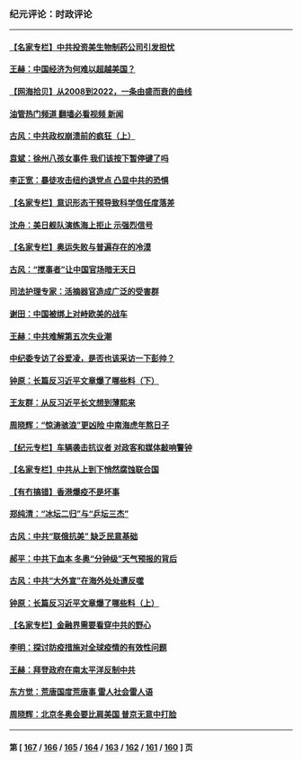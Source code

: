 ### 纪元评论：时政评论
---
#### [【名家专栏】中共投资美生物制药公司引发担忧](../../pages/nsc1025/n13572407.md?02130330) 
#### [王赫：中国经济为何难以超越美国？](../../pages/nsc1025/n13572678.md?02130330) 
#### [【网海拾贝】从2008到2022，一条由盛而衰的曲线](../../pages/nsc1025/n13572204.md?02130330) 
#### [油管热门频道 翻墙必看视频 新闻](ok?02130330)
#### [古风：中共政权崩溃前的疯狂（上）](../../pages/nsc1025/n13572038.md?02130330) 
#### [袁斌：徐州八孩女事件 我们该按下暂停键了吗](../../pages/nsc1025/n13572188.md?02130330) 
#### [李正宽：暴徒攻击纽约退党点 凸显中共的恐惧](../../pages/nsc1025/n13571975.md?02130330) 
#### [【名家专栏】意识形态干预导致科学信任度落差](../../pages/nsc1025/n13570550.md?02130330) 
#### [沈舟：美日舰队演练海上拒止 示强烈信号](../../pages/nsc1025/n13571304.md?02130330) 
#### [【名家专栏】奥运失败与普遍存在的冷漠](../../pages/nsc1025/n13570567.md?02130330) 
#### [古风：“搅事者”让中国官场暗无天日](../../pages/nsc1025/n13570381.md?02130330) 
#### [司法护理专家：活摘器官造成广泛的受害群](../../pages/nsc1025/n13570425.md?02130330) 
#### [谢田：中国被绑上对峙欧美的战车](../../pages/nsc1025/n13570361.md?02130330) 
#### [王赫：中共难解第五次失业潮](../../pages/nsc1025/n13569491.md?02130330) 
#### [中纪委专访了谷爱凌，是否也该采访一下彭帅？](../../pages/nsc1025/n13569566.md?02130330) 
#### [钟原：长篇反习近平文章爆了哪些料（下）](../../pages/nsc1025/n13567056.md?02130330) 
#### [王友群：从反习近平长文想到薄熙来](../../pages/nsc1025/n13569209.md?02130330) 
#### [周晓辉：“惊涛骇浪”更凶险 中南海虎年熬日子](../../pages/nsc1025/n13568888.md?02130330) 
#### [【纪元专栏】车辆袭击抗议者 对政客和媒体敲响警钟](../../pages/nsc1025/n13569119.md?02130330) 
#### [【名家专栏】中共从上到下悄然腐蚀联合国](../../pages/nsc1025/n13568360.md?02130330) 
#### [【有冇搞错】香港爆疫不是坏事](../../pages/nsc1025/n13566642.md?02130330) 
#### [郑纯清：“冰坛二归”与“乒坛三杰”](../../pages/nsc1025/n13568046.md?02130330) 
#### [古风：中共“联俄抗美” 缺乏民意基础](../../pages/nsc1025/n13567848.md?02130330) 
#### [郝平：中共下血本 冬奥“分钟级”天气预报的背后](../../pages/nsc1025/n13567378.md?02130330) 
#### [古风：中共“大外宣”在海外处处遭反噬](../../pages/nsc1025/n13566014.md?02130330) 
#### [钟原：长篇反习近平文章爆了哪些料（上）](../../pages/nsc1025/n13566453.md?02130330) 
#### [【名家专栏】金融界需要看穿中共的野心](../../pages/nsc1025/n13565933.md?02130330) 
#### [李明：探讨防疫措施对全球疫情的有效性问题](../../pages/nsc1025/n13565429.md?02130330) 
#### [王赫：拜登政府在南太平洋反制中共](../../pages/nsc1025/n13565597.md?02130330) 
#### [东方觉：荒唐国度荒唐事 雷人社会雷人语](../../pages/nsc1025/n13565536.md?02130330) 
#### [周晓辉：北京冬奥会要比肩美国 普京无意中打脸](../../pages/nsc1025/n13565141.md?02130330) 

---
#### 第 [ [167](./167.md?02130330) / [166](./166.md?02130330) / [165](./165.md?02130330) / [164](./164.md?02130330) / [163](./163.md?02130330) / [162](./162.md?02130330) / [161](./161.md?02130330) / [160](./160.md?02130330) ] 页
